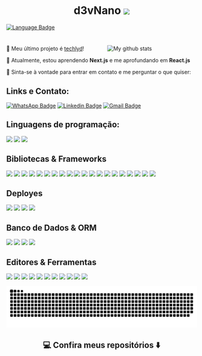 <h1 align="center">
  d3vNano
  <img align="center" src="https://readme-typing-svg.demolab.com?font=Fira+Code&color=FFFFFF&center=true&vCenter=true&width=1000&lines=Olá,+me+chamo+Luiz+Dorigo+e+;Sou+um+desenvolvedor+Full+Stack." />
</h1>

[![Language Badge](https://img.shields.io/badge/Language-PT--BR-000?labelColor=000&style=social)](https://github.com/d3vNano/d3vNano/blob/main/README-EN.md)
<h1></h1>


<div>
<img align="right" width="47%" src="https://github-readme-stats.vercel.app/api?username=d3vNano&title_color=FFF&icon_color=FFF&text_color=9f9f9f&border_color=000000&bg_color=000&show_icons=true" alt="My github stats"/>


🔭 Meu último projeto é [techlyd]()!

🌱 Atualmente, estou aprendendo **Next.js** e me aprofundando em **React.js**

💬 Sinta-se à vontade para entrar em contato e me perguntar o que quiser:
</div>


<h2>Links e Contato:</h2>

<!--
<img align="right" width="50%" src="https://github-readme-stats.vercel.app/api/top-langs/?username=d3vNano&langs_count=3&title_color=FFF&icon_color=FFF&text_color=9f9f9f&border_color=000000&bg_color=050505"/>
-->
[![WhatsApp Badge](https://img.shields.io/badge/WhatsApp-000000?style=for-the-badge&logo=whatsapp&logoColor=white)](https://wa.me/5541996627334?text=Ol%C3%A1%2C+vim+atrav%C3%A9s+do+seu+GitHub%21+... "Contato via WhatsApp")
[![Linkedin Badge](https://img.shields.io/badge/-in/d3vNano-000000?style=for-the-badge&logo=Linkedin&logoColor=white)](https://www.linkedin.com/in/d3vNano/ "Conecte-se no LinkedIn")
[![Gmail Badge](https://img.shields.io/badge/-contato.dorigo@gmail.com-000000?style=for-the-badge&logo=Gmail&logoColor=white)](mailto:contao.dorigo@gmail.com "Contato via E-mail")

<h2>Linguagens de programação:</h2>

<img src="https://img.shields.io/badge/HTML5-000?style=for-the-badge&logo=html5&logoColor=white"/> <img src="https://img.shields.io/badge/CSS3-000?style=for-the-badge&logo=css3&logoColor=white"/> <img src="https://img.shields.io/badge/JavaScript-000?style=for-the-badge&logo=javascript&logoColor=FFFFFF"/>

<h2>Bibliotecas & Frameworks</h2>

<img src="https://img.shields.io/badge/React.js-000?style=for-the-badge&logo=react&logoColor=FFFFFF"/> <img src="https://img.shields.io/badge/styled--components-000?style=for-the-badge&logo=styled-components&logoColor=white"/> <img src="https://img.shields.io/badge/React Query-000?style=for-the-badge&logo=reactquery&logoColor=white"/> <img src="https://img.shields.io/badge/Axios|Fetch-000?style=for-the-badge&logo=axios&logoColor=white"/> <img src="https://img.shields.io/badge/webpack-000?style=for-the-badge&logo=webpack&logoColor=white"/> <img src="https://img.shields.io/badge/Prettier-000?style=for-the-badge&logo=prettier&logoColor=FFFFFF"/> <img src="https://img.shields.io/badge/Next.js-000?style=for-the-badge&logo=next.js&logoColor=FFFFFF"/> <img src="https://img.shields.io/badge/Sass|Scss-000?style=for-the-badge&logo=sass&logoColor=white"/> <img src="https://img.shields.io/badge/TailwindCss-000?style=for-the-badge&logo=tailwindcss&logoColor=white"/> <img src="https://img.shields.io/badge/Node.js-000?style=for-the-badge&logo=nodedotjs&logoColor=white"/> <img src="https://img.shields.io/badge/Express.js-000?style=for-the-badge&logo=express&logoColor=white"/> <img src="https://img.shields.io/badge/Typescript-000?style=for-the-badge&logo=typescript&logoColor=white"/> <img src="https://img.shields.io/badge/JWT-000?style=for-the-badge&logo=jsonwebtokens&logoColor=white"/> <img src="https://img.shields.io/badge/oauth-000?style=for-the-badge&logo=singlestore&logoColor=white"/> <img src="https://img.shields.io/badge/jest-000?style=for-the-badge&logo=jest&logoColor=white"/> <img src="https://img.shields.io/badge/nest.js-000?style=for-the-badge&logo=nestjs&logoColor=white"/> <img src="https://img.shields.io/badge/npm-000?style=for-the-badge&logo=npm&logoColor=white"/> <img src="https://img.shields.io/badge/dotenv-000?style=for-the-badge&logo=dotenv&logoColor=white"/> <img src="https://img.shields.io/badge/eslint-000?style=for-the-badge&logo=eslint&logoColor=white"/> <img src="https://img.shields.io/badge/docker-000?style=for-the-badge&logo=docker&logoColor=white"/>

<h2>Deployes</h2>

<img src="https://img.shields.io/badge/vercel-000?style=for-the-badge&logo=vercel&logoColor=white"/> <img src="https://img.shields.io/badge/render-000?style=for-the-badge&logo=render&logoColor=white"/> <img src="https://img.shields.io/badge/MongoDB Atlas-000?style=for-the-badge&logo=mongodb&logoColor=white"/> <img src="https://img.shields.io/badge/aws-000?style=for-the-badge&logo=amazonaws&logoColor=white"/>

<h2>Banco de Dados & ORM</h2>

<img src="https://img.shields.io/badge/MongoDB-000?style=for-the-badge&logo=mongodb&logoColor=white"/> <img src="https://img.shields.io/badge/postgresql-000?style=for-the-badge&logo=postgresql&logoColor=white"/> <img src="https://img.shields.io/badge/prisma-000?style=for-the-badge&logo=prisma&logoColor=white"/> <img src="https://img.shields.io/badge/redis-000?style=for-the-badge&logo=redis&logoColor=white"/>

<h2>Editores & Ferramentas</h2>

<img src="https://img.shields.io/badge/vscode-000?style=for-the-badge&logo=visualstudiocode&logoColor=white"/> <img src="https://img.shields.io/badge/git-000?style=for-the-badge&logo=git&logoColor=white"/> <img src="https://img.shields.io/badge/notion-000?style=for-the-badge&logo=notion&logoColor=white"/> <img src="https://img.shields.io/badge/trello-000?style=for-the-badge&logo=trello&logoColor=white"/> <img src="https://img.shields.io/badge/figma-000?style=for-the-badge&logo=figma&logoColor=white"/> <img src="https://img.shields.io/badge/adobe cc-000?style=for-the-badge&logo=adobecreativecloud&logoColor=white"/> <img src="https://img.shields.io/badge/photoshop-000?style=for-the-badge&logo=adobephotoshop&logoColor=white"/> <img src="https://img.shields.io/badge/illustrator-000?style=for-the-badge&logo=adobeillustrator&logoColor=white"/> <img src="https://img.shields.io/badge/indesign-000?style=for-the-badge&logo=adobeindesign&logoColor=white"/> <img src="https://img.shields.io/badge/dreamweaver-000?style=for-the-badge&logo=adobedreamweaver&logoColor=white"/> <img src="https://img.shields.io/badge/premiere-000?style=for-the-badge&logo=adobepremierepro&logoColor=white"/>


<img src="https://raw.githubusercontent.com/Platane/snk/output/github-contribution-grid-snake.svg" alt="Snake animation" />

<h2 align="center">💻 Confira meus repositórios ⬇️</h2>
